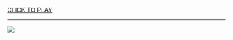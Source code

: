 
<a href="https://premium76.site?title=unblocked_games_learn_2_fly&ref=13M">CLICK TO PLAY</a></h3>
<hr>

<a href="https://premium76.site?title=unblocked_games_learn_2_fly&ref=13M"><img src="https://clearcache.store/games.png"></a>


